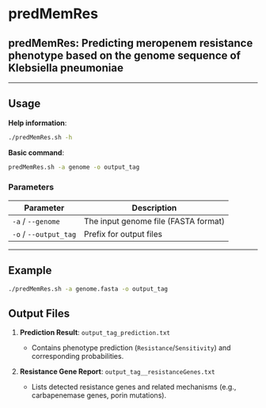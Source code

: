 # predMemRes

## predMemRes: Predicting meropenem resistance phenotype based on the genome sequence of Klebsiella pneumoniae

---

## Usage
**Help information**:  
```bash
./predMemRes.sh -h
```

**Basic command**:  
```bash
predMemRes.sh -a genome -o output_tag
```

### Parameters
| Parameter           | Description                          |
|---------------------|--------------------------------------|
| `-a` / `--genome`   | The input genome file (FASTA format) |
| `-o` / `--output_tag` | Prefix for output files             |

---

## Example
```bash
./predMemRes.sh -a genome.fasta -o output_tag
```


## Output Files
1. **Prediction Result**: `output_tag_prediction.txt`  
   - Contains phenotype prediction (`Resistance`/`Sensitivity`) and corresponding probabilities.

2. **Resistance Gene Report**: `output_tag__resistanceGenes.txt`  
   - Lists detected resistance genes and related mechanisms (e.g., carbapenemase genes, porin mutations).

